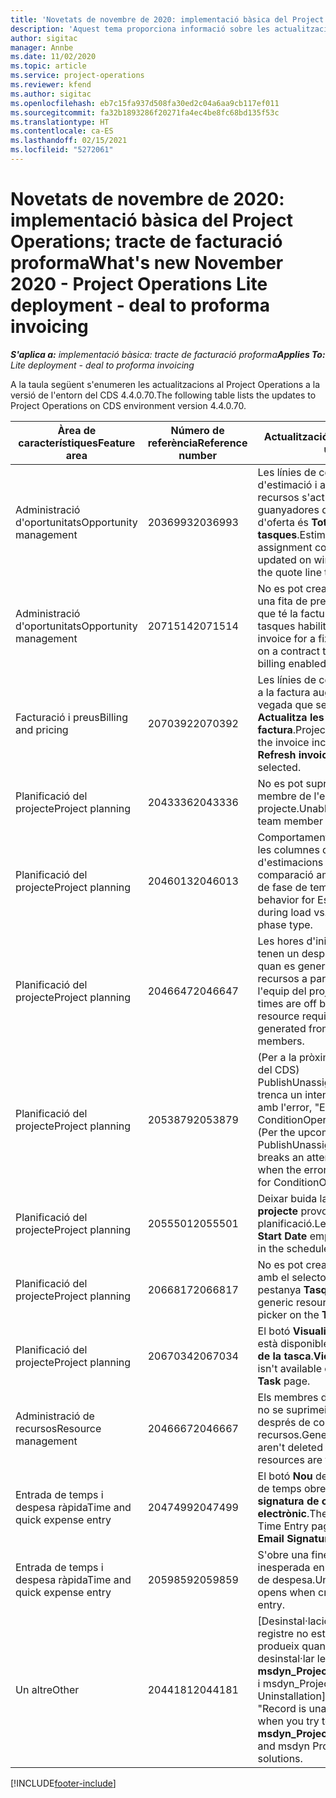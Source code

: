 ```yaml
---
title: 'Novetats de novembre de 2020: implementació bàsica del Project Operations; tracte de facturació proforma'
description: 'Aquest tema proporciona informació sobre les actualitzacions de qualitat disponibles en el llançament de novembre de 2020 de la implementació bàsica del Project Operations: tracte de facturació proforma.'
author: sigitac
manager: Annbe
ms.date: 11/02/2020
ms.topic: article
ms.service: project-operations
ms.reviewer: kfend
ms.author: sigitac
ms.openlocfilehash: eb7c15fa937d508fa30ed2c04a6aa9cb117ef011
ms.sourcegitcommit: fa32b1893286f20271fa4ec4be8fc68bd135f53c
ms.translationtype: HT
ms.contentlocale: ca-ES
ms.lasthandoff: 02/15/2021
ms.locfileid: "5272061"
---
```

# <a name="whats-new-november-2020---project-operations-lite-deployment---deal-to-proforma-invoicing"></a><span data-ttu-id="f7e5e-103">Novetats de novembre de 2020: implementació bàsica del Project Operations; tracte de facturació proforma</span><span class="sxs-lookup"><span data-stu-id="f7e5e-103">What's new November 2020 - Project Operations Lite deployment - deal to proforma invoicing</span></span>

<span data-ttu-id="f7e5e-104">_**S'aplica a:** implementació bàsica: tracte de facturació proforma_</span><span class="sxs-lookup"><span data-stu-id="f7e5e-104">_**Applies To:** Lite deployment - deal to proforma invoicing_</span></span>

<span data-ttu-id="f7e5e-105">A la taula següent s'enumeren les actualitzacions al Project Operations a la versió de l'entorn del CDS 4.4.0.70.</span><span class="sxs-lookup"><span data-stu-id="f7e5e-105">The following table lists the updates to Project Operations on CDS environment version 4.4.0.70.</span></span>

| <span data-ttu-id="f7e5e-106">Àrea de característiques</span><span class="sxs-lookup"><span data-stu-id="f7e5e-106">Feature area</span></span>                 | <span data-ttu-id="f7e5e-107">Número de referència</span><span class="sxs-lookup"><span data-stu-id="f7e5e-107">Reference number</span></span> | <span data-ttu-id="f7e5e-108">Actualització de qualitat</span><span class="sxs-lookup"><span data-stu-id="f7e5e-108">Quality update</span></span>                                                                                                                                                                    |
|------------------------------|------------------|-----------------------------------------------------------------------------------------------------------------------------------------------------------------------------------|
| <span data-ttu-id="f7e5e-109">  Administració d'oportunitats</span><span class="sxs-lookup"><span data-stu-id="f7e5e-109">Opportunity management</span></span>       | <span data-ttu-id="f7e5e-110">2036993</span><span class="sxs-lookup"><span data-stu-id="f7e5e-110">2036993</span></span>          | <span data-ttu-id="f7e5e-111">Les línies de contracte de línia d'estimació i assignació de recursos s'actualitzen a les ofertes guanyadores quan el tipus de línia d'oferta és **Totes les tasques**.</span><span class="sxs-lookup"><span data-stu-id="f7e5e-111">Estimate line and resource   assignment contract lines are updated on winning quotes when the quote line   type is **All tasks**.</span></span>                                                 |
| <span data-ttu-id="f7e5e-112">  Administració d'oportunitats</span><span class="sxs-lookup"><span data-stu-id="f7e5e-112">Opportunity management</span></span>       | <span data-ttu-id="f7e5e-113">2071514</span><span class="sxs-lookup"><span data-stu-id="f7e5e-113">2071514</span></span>          | <span data-ttu-id="f7e5e-114">No es pot crear una factura per a una fita de preu fix en un contracte que té la facturació basada en tasques habilitada.</span><span class="sxs-lookup"><span data-stu-id="f7e5e-114">Can't create an invoice for a   fixed price milestone on a contract that has task-based billing enabled.</span></span>                                                                          |
| <span data-ttu-id="f7e5e-115">Facturació i preus</span><span class="sxs-lookup"><span data-stu-id="f7e5e-115">Billing and pricing</span></span>          | <span data-ttu-id="f7e5e-116">2070392</span><span class="sxs-lookup"><span data-stu-id="f7e5e-116">2070392</span></span>          | <span data-ttu-id="f7e5e-117">Les línies de contracte de projecte a la factura augmenten cada vegada que se selecciona **Actualitza les transaccions de la factura**.</span><span class="sxs-lookup"><span data-stu-id="f7e5e-117">Project contract lines on the   invoice increase every time **Refresh invoice transactions** is   selected.</span></span>                                                                       |
| <span data-ttu-id="f7e5e-118">Planificació del projecte</span><span class="sxs-lookup"><span data-stu-id="f7e5e-118">Project planning</span></span>             | <span data-ttu-id="f7e5e-119">2043336</span><span class="sxs-lookup"><span data-stu-id="f7e5e-119">2043336</span></span>          | <span data-ttu-id="f7e5e-120">No es pot suprimir un registre de membre de l'equip del projecte.</span><span class="sxs-lookup"><span data-stu-id="f7e5e-120">Unable to delete a project team member record.</span></span>                                                                                                                                    |
| <span data-ttu-id="f7e5e-121">Planificació del projecte</span><span class="sxs-lookup"><span data-stu-id="f7e5e-121">Project planning</span></span>             | <span data-ttu-id="f7e5e-122">2046013</span><span class="sxs-lookup"><span data-stu-id="f7e5e-122">2046013</span></span>          | <span data-ttu-id="f7e5e-123">Comportament incoherent per a les columnes d'etiquetes d'estimacions durant la càrrega en comparació amb el canvi de tipus de fase de temps.</span><span class="sxs-lookup"><span data-stu-id="f7e5e-123">Inconsistent behavior for   Estimates tag columns during load vs. on change of time-phase type.</span></span>                                                                                   |
| <span data-ttu-id="f7e5e-124">Planificació del projecte</span><span class="sxs-lookup"><span data-stu-id="f7e5e-124">Project planning</span></span>             | <span data-ttu-id="f7e5e-125">2046647</span><span class="sxs-lookup"><span data-stu-id="f7e5e-125">2046647</span></span>          | <span data-ttu-id="f7e5e-126">Les hores d'inici i d'acabament tenen un desplaçament d'una hora quan es generen requisits de recursos a partir dels membres de l'equip del projecte.</span><span class="sxs-lookup"><span data-stu-id="f7e5e-126">Start and end times are off by   an hour when resource requirements are generated from project team members.</span></span>                                                                      |
| <span data-ttu-id="f7e5e-127">Planificació del projecte</span><span class="sxs-lookup"><span data-stu-id="f7e5e-127">Project planning</span></span>             | <span data-ttu-id="f7e5e-128">2053879</span><span class="sxs-lookup"><span data-stu-id="f7e5e-128">2053879</span></span>          | <span data-ttu-id="f7e5e-129">(Per a la pròxima implementació del CDS) PublishUnassignedAssignments trenca un intent de desar una tasca amb l'error, "El valor enviat a ConditionOperator.In està buit".</span><span class="sxs-lookup"><span data-stu-id="f7e5e-129">(Per the upcoming CDS   rollout)   PublishUnassignedAssignments   breaks an attempt to save a task when  the error, "The   value passed for ConditionOperator.In is   empty."</span></span> |
| <span data-ttu-id="f7e5e-130">Planificació del projecte</span><span class="sxs-lookup"><span data-stu-id="f7e5e-130">Project planning</span></span>             | <span data-ttu-id="f7e5e-131">2055501</span><span class="sxs-lookup"><span data-stu-id="f7e5e-131">2055501</span></span>          | <span data-ttu-id="f7e5e-132">Deixar buida la **Data d'inici del projecte** provoca un error a la planificació.</span><span class="sxs-lookup"><span data-stu-id="f7e5e-132">Leaving the **Project Start   Date** empty causes a failure in the schedule.</span></span>                                                                                                      |
| <span data-ttu-id="f7e5e-133">Planificació del projecte</span><span class="sxs-lookup"><span data-stu-id="f7e5e-133">Project planning</span></span>             | <span data-ttu-id="f7e5e-134">2066817</span><span class="sxs-lookup"><span data-stu-id="f7e5e-134">2066817</span></span>          | <span data-ttu-id="f7e5e-135">No es pot crear un recurs genèric amb el selector de persones de la pestanya **Tasques**.</span><span class="sxs-lookup"><span data-stu-id="f7e5e-135">Can't create a generic   resource   using the people picker on   the **Tasks** tab.</span></span>                                                                                               |
| <span data-ttu-id="f7e5e-136">Planificació del projecte</span><span class="sxs-lookup"><span data-stu-id="f7e5e-136">Project planning</span></span>             | <span data-ttu-id="f7e5e-137">2067034</span><span class="sxs-lookup"><span data-stu-id="f7e5e-137">2067034</span></span>          | <span data-ttu-id="f7e5e-138">El botó **Visualitza els detalls** no està disponible a la pàgina **Detalls de la tasca**.</span><span class="sxs-lookup"><span data-stu-id="f7e5e-138">**View Details** button isn't available on the **Details of Task** page.</span></span>                                                                                                         |
| <span data-ttu-id="f7e5e-139">Administració de recursos</span><span class="sxs-lookup"><span data-stu-id="f7e5e-139">Resource management</span></span>          | <span data-ttu-id="f7e5e-140">2046667</span><span class="sxs-lookup"><span data-stu-id="f7e5e-140">2046667</span></span>          | <span data-ttu-id="f7e5e-141">Els membres de l'equip genèrics no se suprimeixen fins i tot després de complir tots els recursos.</span><span class="sxs-lookup"><span data-stu-id="f7e5e-141">Generic team members aren't   deleted even after all resources are fulfilled.</span></span>                                                                                                     |
| <span data-ttu-id="f7e5e-142">Entrada de temps i despesa ràpida</span><span class="sxs-lookup"><span data-stu-id="f7e5e-142">Time and quick expense entry</span></span> | <span data-ttu-id="f7e5e-143">2047499</span><span class="sxs-lookup"><span data-stu-id="f7e5e-143">2047499</span></span>          | <span data-ttu-id="f7e5e-144">El botó **Nou** de la pàgina Entrada de temps obre la pàgina **Nova signatura de correu electrònic**.</span><span class="sxs-lookup"><span data-stu-id="f7e5e-144">The **New** button on the Time   Entry page opens the **New Email Signature** page.</span></span>                                                                                               |
| <span data-ttu-id="f7e5e-145">Entrada de temps i despesa ràpida</span><span class="sxs-lookup"><span data-stu-id="f7e5e-145">Time and quick expense entry</span></span> | <span data-ttu-id="f7e5e-146">2059859</span><span class="sxs-lookup"><span data-stu-id="f7e5e-146">2059859</span></span>          | <span data-ttu-id="f7e5e-147">S'obre una finestra emergent inesperada en crear una entrada de despesa.</span><span class="sxs-lookup"><span data-stu-id="f7e5e-147">Unexpected   pop-up opens when creating an expense entry.</span></span>                                                                                                                         |
| <span data-ttu-id="f7e5e-148">Un altre</span><span class="sxs-lookup"><span data-stu-id="f7e5e-148">Other</span></span>                        | <span data-ttu-id="f7e5e-149">2044181</span><span class="sxs-lookup"><span data-stu-id="f7e5e-149">2044181</span></span>          | <span data-ttu-id="f7e5e-150">[Desinstal·lació del PO]: l'error "El registre no està disponible" es produeix quan intenteu desinstal·lar les solucions **msdyn_ProjectServiceCore_Patch** i msdyn_ProjectServiceCore.</span><span class="sxs-lookup"><span data-stu-id="f7e5e-150">[PO Uninstallation] - The error,   "Record is unavailable" occurs when you try to uninstall   **msdyn_ProjectServiceCore_Patch** and msdyn Project service core solutions.</span></span>        |


[!INCLUDE[footer-include](../../includes/footer-banner.md)]